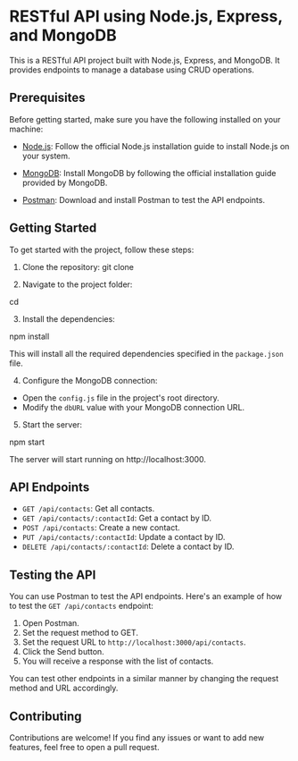 # RESTful API using Node.js, Express, and MongoDB

This is a RESTful API project built with Node.js, Express, and MongoDB. It provides endpoints to manage a database using CRUD operations.

## Prerequisites

Before getting started, make sure you have the following installed on your machine:

- [Node.js](https://nodejs.org/en/): Follow the official Node.js installation guide to install Node.js on your system.

- [MongoDB](https://www.mongodb.com/): Install MongoDB by following the official installation guide provided by MongoDB.

- [Postman](https://www.postman.com/): Download and install Postman to test the API endpoints.

## Getting Started

To get started with the project, follow these steps:

1. Clone the repository:
git clone <repository-url>

2. Navigate to the project folder:

cd <project-folder>


3. Install the dependencies:

npm install


This will install all the required dependencies specified in the `package.json` file.

4. Configure the MongoDB connection:

- Open the `config.js` file in the project's root directory.
- Modify the `dbURL` value with your MongoDB connection URL.

5. Start the server:

npm start


The server will start running on http://localhost:3000.

## API Endpoints

- `GET /api/contacts`: Get all contacts.
- `GET /api/contacts/:contactId`: Get a contact by ID.
- `POST /api/contacts`: Create a new contact.
- `PUT /api/contacts/:contactId`: Update a contact by ID.
- `DELETE /api/contacts/:contactId`: Delete a contact by ID.

## Testing the API

You can use Postman to test the API endpoints. Here's an example of how to test the `GET /api/contacts` endpoint:

1. Open Postman.
2. Set the request method to GET.
3. Set the request URL to `http://localhost:3000/api/contacts`.
4. Click the Send button.
5. You will receive a response with the list of contacts.

You can test other endpoints in a similar manner by changing the request method and URL accordingly.

## Contributing

Contributions are welcome! If you find any issues or want to add new features, feel free to open a pull request.


